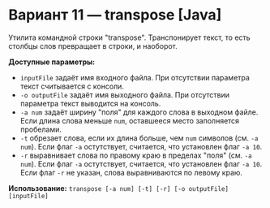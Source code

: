 # Вариант 11 — transpose [Java]
Утилита командной строки "transpose". 
Транспонирует текст, то есть столбцы слов превращает в строки, и наоборот. 

**Доступные параметры:**
+ `inputFile` задаёт имя входного файла. При отсутствии параметра текст считывается с консоли.
+ `-o outputFile` задаёт имя выходного файла. При отсутствии параметра текст выводится на консоль.
+ `-a num` задаёт ширину "поля" для каждого слова в выходном файле. 
Если длина слова меньше `num`, оставшееся место заполняется пробелами.
+ `-t` обрезает слова, если их длина больше, чем `num` символов (см. `-a num`).
Если флаг `-a` остутствует, считается, что установлен флаг `-a 10`.
+ `-r` выравнивает слова по правому краю в пределах "поля" (см. `-a num`).
Если флаг `-a` остутствует, считается, что установлен флаг `-a 10`.
Если флаг `-r` не указан, слова выравниваются по левому краю.

**Использование:** `transpose [-a num] [-t] [-r] [-o outputFile] [inputFile]`